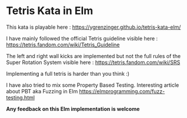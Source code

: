# Tetris Kata in Elm

This kata is playable here : https://ygrenzinger.github.io/tetris-kata-elm/

I have mainly followed the official Tetris guideline visible here : https://tetris.fandom.com/wiki/Tetris_Guideline

The left and right wall kicks are implemented but not the full rules of the Super Rotation System visible here : https://tetris.fandom.com/wiki/SRS

Implementing a full tetris is harder than you think :)

I have also tried to mix some Property Based Testing.
Interesting article about PBT aka Fuzzing in Elm https://elmprogramming.com/fuzz-testing.html

**Any feedback on this Elm implementation is welcome**

